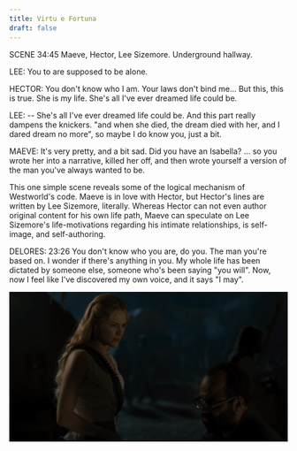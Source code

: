 ```yaml
---
title: Virtu e Fortuna
draft: false
---
```


SCENE 34:45 Maeve, Hector, Lee Sizemore. Underground hallway.

LEE: You to are supposed to be alone.

HECTOR: You don't know who I am. Your laws don't bind me... But this, this is true. She is my life. She's all I've ever dreamed life could be.

LEE:        -- She's all I've ever dreamed life could be. And this part really dampens the knickers. "and when she died, the dream died with her, and I dared dream no more", so maybe I do know you, just a bit.

MAEVE: It's very pretty, and a bit sad. Did you have an Isabella? ... so you wrote her into a narrative, killed her off, and then wrote yourself a version of the man you've always wanted to be.

This one simple scene reveals some of the logical mechanism of Westworld's code. Maeve is in love with Hector, but Hector's lines are written by Lee Sizemore, literally. Whereas Hector can not even author original content for his own life path, Maeve can speculate on Lee Sizemore's life-motivations regarding his intimate relationships, is self-image, and self-authoring.

DELORES: 23:26
You don't know who you are, do you. The man you're based on. I wonder if there's anything in you. My whole life has been dictated by someone else, someone who's been saying "you will". Now, now I feel like I've discovered my own voice, and it says "I may".

![You don't know who you are, do you?](2018-05-19-12-40-34.png)

